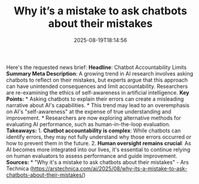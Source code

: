 ﻿---
title: "Why it’s a mistake to ask chatbots about their mistakes"
date: "2025-08-19T18:14:56"
category: "Markets"
summary: ""
slug: "why its a mistake to ask chatbots about their mistakes"
source_urls:
  - "https://arstechnica.com/ai/2025/08/why-its-a-mistake-to-ask-chatbots-about-their-mistakes/"
seo:
  title: "Why it’s a mistake to ask chatbots about their mistakes | Hash n Hedge"
  description: ""
  keywords: ["news", "markets", "brief"]
---
Here's the requested news brief:  **Headline**: Chatbot Accountability Limits  **Summary Meta Description**: A growing trend in AI research involves asking chatbots to reflect on their mistakes, but experts argue that this approach can have unintended consequences and limit accountability. Researchers are re-examining the ethics of self-awareness in artificial intelligence.  **Key Points:**  * Asking chatbots to explain their errors can create a misleading narrative about AI's capabilities. * This trend may lead to an overemphasis on AI's "self-awareness" at the expense of true understanding and improvement. * Researchers are now exploring alternative methods for evaluating AI performance, such as human-in-the-loop evaluation.  **Takeaways:**  1. **Chatbot accountability is complex**: While chatbots can identify errors, they may not fully understand why those errors occurred or how to prevent them in the future. 2. **Human oversight remains crucial**: As AI becomes more integrated into our lives, it's essential to continue relying on human evaluators to assess performance and guide improvement.  **Sources:**  * "Why it's a mistake to ask chatbots about their mistakes" - Ars Technica (https://arstechnica.com/ai/2025/08/why-its-a-mistake-to-ask-chatbots-about-their-mistakes/) 
